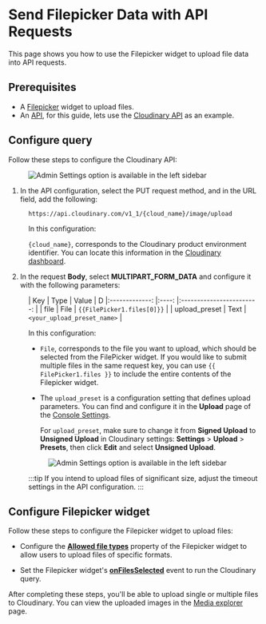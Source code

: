 # Send Filepicker Data with API Requests

This page shows you how to use the Filepicker widget to upload file data into API requests.


## Prerequisites

* A [Filepicker](/reference/widgets/filepicker) widget to upload files.
* An [API](/connect-data/reference/rest-api), for this guide, lets use the [Cloudinary API](https://cloudinary.com/) as an example.




## Configure query

Follow these steps to configure the Cloudinary API:

<figure>
  <img src="/img/api-cloud-2.png" style= {{width:"700px", height:"auto"}} alt="Admin Settings option is available in the left sidebar"/>
  <figcaption align = "center"><i></i></figcaption>
</figure>


1. In the API configuration, select the PUT request method, and in the URL field, add the following:

<dd>

```API
https://api.cloudinary.com/v1_1/{cloud_name}/image/upload
```

In this configuration:

`{cloud_name}`, corresponds to the Cloudinary product environment identifier. You can locate this information in the [Cloudinary dashboard](https://console.cloudinary.com/console).

</dd>

2. In the request **Body**, select **MULTIPART_FORM_DATA** and configure it with the following parameters:

<dd>

|      Key      	| Type 	|           Value          	| D
|:-------------:	|:----:	|:------------------------:	|
| file          	| File 	| `{{FilePicker1.files[0]}}` 	|
| upload_preset 	| Text 	| `<your_upload_preset_name>`                   	|

In this configuration:

* `File`, corresponds to the file you want to upload, which should be selected from the FilePicker widget. If you would like to submit multiple files in the same request key, you can use `{{ FilePicker1.files }}` to include the entire contents of the Filepicker widget.

* The `upload_preset` is a configuration setting that defines upload parameters. You can find and configure it in the **Upload** page of the [Console Settings](https://console.cloudinary.com/settings/upload).
  
  For `upload_preset`, make sure to change it from **Signed Upload** to **Unsigned Upload** in Cloudinary settings: **Settings** > **Upload** > **Presets**, then click **Edit** and select **Unsigned Upload**.




<figure>
  <img src="/img/presets-api9.png" style= {{width:"700px", height:"auto"}} alt="Admin Settings option is available in the left sidebar"/>
  <figcaption align = "center"><i></i></figcaption>
</figure>

:::tip
If you intend to upload files of significant size, adjust the timeout settings in the API configuration.
:::

</dd>






## Configure Filepicker widget

Follow these steps to configure the Filepicker widget to upload files:

* Configure the [**Allowed file types**](/reference/widgets/filepicker#allowed-file-typesarraystring) property of the Filepicker widget to allow users to upload files of specific formats.

* Set the Filepicker widget's [**onFilesSelected**](/reference/widgets/filepicker#onfilesselected) event to run the Cloudinary query.

After completing these steps, you'll be able to upload single or multiple files to Cloudinary. You can view the uploaded images in the [Media explorer](https://console.cloudinary.com/console/media-explorer) page. 







